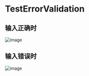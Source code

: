 # TestErrorValidation

## 输入正确时

![image](https://github.com/LiuChao1994/TestErrorValidation/assets/101372928/1f52046b-0c0f-4cab-8b10-0f174610664e)


## 输入错误时

![image](https://github.com/LiuChao1994/TestErrorValidation/assets/101372928/fbbdc021-ec2d-43d1-ba71-9e3a83861397)
